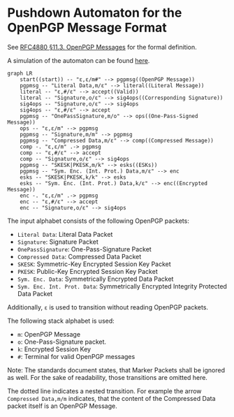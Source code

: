 <!--
SPDX-FileCopyrightText: 2022 Paul Schaub <info@pgpainless.org>

SPDX-License-Identifier: Apache-2.0
-->

# Pushdown Automaton for the OpenPGP Message Format

See [RFC4880 §11.3. OpenPGP Messages](https://www.rfc-editor.org/rfc/rfc4880#section-11.3) for the formal definition.

A simulation of the automaton can be found [here](https://automatonsimulator.com/#%7B%22type%22%3A%22PDA%22%2C%22pda%22%3A%7B%22transitions%22%3A%7B%22start%22%3A%7B%22%22%3A%7B%22%22%3A%5B%7B%22state%22%3A%22s12%22%2C%22stackPushChar%22%3A%22%23%22%7D%5D%2C%22%23%22%3A%5B%5D%7D%7D%2C%22s0%22%3A%7B%22C%22%3A%7B%22M%22%3A%5B%7B%22state%22%3A%22s0%22%2C%22stackPushChar%22%3A%22M%22%7D%5D%7D%2C%22L%22%3A%7B%22M%22%3A%5B%7B%22state%22%3A%22s1%22%2C%22stackPushChar%22%3A%22%22%7D%5D%7D%2C%22S%22%3A%7B%22M%22%3A%5B%7B%22state%22%3A%22s0%22%2C%22stackPushChar%22%3A%22M%22%7D%5D%2C%22o%22%3A%5B%5D%7D%2C%22O%22%3A%7B%22M%22%3A%5B%7B%22state%22%3A%22s9%22%2C%22stackPushChar%22%3A%22o%22%7D%5D%7D%2C%22E%22%3A%7B%22M%22%3A%5B%5D%7D%2C%22p%22%3A%7B%22M%22%3A%5B%7B%22state%22%3A%22s6%22%2C%22stackPushChar%22%3A%22X%22%7D%5D%7D%2C%22s%22%3A%7B%22M%22%3A%5B%7B%22state%22%3A%22s6%22%2C%22stackPushChar%22%3A%22X%22%7D%5D%7D%2C%22I%22%3A%7B%22M%22%3A%5B%7B%22state%22%3A%22s8%22%2C%22stackPushChar%22%3A%22E%22%7D%5D%7D%2C%22J%22%3A%7B%22M%22%3A%5B%7B%22state%22%3A%22s8%22%2C%22stackPushChar%22%3A%22E%22%7D%5D%7D%7D%2C%22s1%22%3A%7B%22%22%3A%7B%22%22%3A%5B%5D%2C%22%23%22%3A%5B%7B%22state%22%3A%22s4%22%2C%22stackPushChar%22%3A%22%22%7D%5D%7D%2C%22S%22%3A%7B%22o%22%3A%5B%7B%22state%22%3A%22s10%22%2C%22stackPushChar%22%3A%22%22%7D%5D%7D%7D%2C%22s6%22%3A%7B%22p%22%3A%7B%22X%22%3A%5B%7B%22state%22%3A%22s6%22%2C%22stackPushChar%22%3A%22X%22%7D%5D%7D%2C%22s%22%3A%7B%22X%22%3A%5B%7B%22state%22%3A%22s6%22%2C%22stackPushChar%22%3A%22X%22%7D%5D%7D%2C%22I%22%3A%7B%22X%22%3A%5B%7B%22state%22%3A%22s8%22%2C%22stackPushChar%22%3A%22E%22%7D%5D%7D%2C%22J%22%3A%7B%22X%22%3A%5B%7B%22state%22%3A%22s8%22%2C%22stackPushChar%22%3A%22E%22%7D%5D%7D%7D%2C%22s8%22%3A%7B%22%22%3A%7B%22E%22%3A%5B%7B%22state%22%3A%22s0%22%2C%22stackPushChar%22%3A%22M%22%7D%5D%7D%7D%2C%22s9%22%3A%7B%22%22%3A%7B%22%22%3A%5B%7B%22state%22%3A%22s0%22%2C%22stackPushChar%22%3A%22M%22%7D%5D%7D%7D%2C%22s10%22%3A%7B%22%22%3A%7B%22%22%3A%5B%5D%2C%22%23%22%3A%5B%7B%22state%22%3A%22s4%22%2C%22stackPushChar%22%3A%22%22%7D%5D%7D%2C%22S%22%3A%7B%22o%22%3A%5B%7B%22state%22%3A%22s10%22%2C%22stackPushChar%22%3A%22%22%7D%5D%7D%7D%2C%22s4%22%3A%7B%22%22%3A%7B%22o%22%3A%5B%5D%7D%7D%2C%22s12%22%3A%7B%22%22%3A%7B%22%22%3A%5B%7B%22state%22%3A%22s0%22%2C%22stackPushChar%22%3A%22M%22%7D%5D%7D%7D%7D%2C%22startState%22%3A%22start%22%2C%22acceptStates%22%3A%5B%22s4%22%5D%7D%2C%22states%22%3A%7B%22start%22%3A%7B%7D%2C%22s12%22%3A%7B%22top%22%3A395.00001525878906%2C%22left%22%3A99%2C%22displayId%22%3A%22Add%20Terminal%22%7D%2C%22s0%22%3A%7B%22top%22%3A259.00001525878906%2C%22left%22%3A162%2C%22displayId%22%3A%22OpenPGP%20Message%22%7D%2C%22s1%22%3A%7B%22top%22%3A304.00001525878906%2C%22left%22%3A524%2C%22displayId%22%3A%22Literal%20Message%22%7D%2C%22s9%22%3A%7B%22top%22%3A476.00001525878906%2C%22left%22%3A282%2C%22displayId%22%3A%22One%20Pass%20Signatures%22%7D%2C%22s6%22%3A%7B%22top%22%3A100%2C%22left%22%3A324%2C%22displayId%22%3A%22ESKs%22%7D%2C%22s8%22%3A%7B%22top%22%3A202%2C%22left%22%3A471%2C%22displayId%22%3A%22Encrypted%20Data%22%7D%2C%22s4%22%3A%7B%22isAccept%22%3Atrue%2C%22top%22%3A381.00001525878906%2C%22left%22%3A832%2C%22displayId%22%3A%22Accept%22%7D%2C%22s10%22%3A%7B%22top%22%3A237.00001525878906%2C%22left%22%3A809%2C%22displayId%22%3A%22Corresponding%20Signatures%22%7D%7D%2C%22transitions%22%3A%5B%7B%22stateA%22%3A%22start%22%2C%22label%22%3A%22%CF%B5%2C%CF%B5%2C%23%22%2C%22stateB%22%3A%22s12%22%7D%2C%7B%22stateA%22%3A%22s0%22%2C%22label%22%3A%22C%2CM%2CM%22%2C%22stateB%22%3A%22s0%22%7D%2C%7B%22stateA%22%3A%22s0%22%2C%22label%22%3A%22L%2CM%2C%CF%B5%22%2C%22stateB%22%3A%22s1%22%7D%2C%7B%22stateA%22%3A%22s0%22%2C%22label%22%3A%22S%2CM%2CM%22%2C%22stateB%22%3A%22s0%22%7D%2C%7B%22stateA%22%3A%22s0%22%2C%22label%22%3A%22O%2CM%2Co%22%2C%22stateB%22%3A%22s9%22%7D%2C%7B%22stateA%22%3A%22s0%22%2C%22label%22%3A%22p%2CM%2CX%22%2C%22stateB%22%3A%22s6%22%7D%2C%7B%22stateA%22%3A%22s0%22%2C%22label%22%3A%22s%2CM%2CX%22%2C%22stateB%22%3A%22s6%22%7D%2C%7B%22stateA%22%3A%22s0%22%2C%22label%22%3A%22I%2CM%2CE%22%2C%22stateB%22%3A%22s8%22%7D%2C%7B%22stateA%22%3A%22s0%22%2C%22label%22%3A%22J%2CM%2CE%22%2C%22stateB%22%3A%22s8%22%7D%2C%7B%22stateA%22%3A%22s1%22%2C%22label%22%3A%22%CF%B5%2C%23%2C%CF%B5%22%2C%22stateB%22%3A%22s4%22%7D%2C%7B%22stateA%22%3A%22s1%22%2C%22label%22%3A%22S%2Co%2C%CF%B5%22%2C%22stateB%22%3A%22s10%22%7D%2C%7B%22stateA%22%3A%22s6%22%2C%22label%22%3A%22p%2CX%2CX%22%2C%22stateB%22%3A%22s6%22%7D%2C%7B%22stateA%22%3A%22s6%22%2C%22label%22%3A%22s%2CX%2CX%22%2C%22stateB%22%3A%22s6%22%7D%2C%7B%22stateA%22%3A%22s6%22%2C%22label%22%3A%22I%2CX%2CE%22%2C%22stateB%22%3A%22s8%22%7D%2C%7B%22stateA%22%3A%22s6%22%2C%22label%22%3A%22J%2CX%2CE%22%2C%22stateB%22%3A%22s8%22%7D%2C%7B%22stateA%22%3A%22s8%22%2C%22label%22%3A%22%CF%B5%2CE%2CM%22%2C%22stateB%22%3A%22s0%22%7D%2C%7B%22stateA%22%3A%22s9%22%2C%22label%22%3A%22%CF%B5%2C%CF%B5%2CM%22%2C%22stateB%22%3A%22s0%22%7D%2C%7B%22stateA%22%3A%22s10%22%2C%22label%22%3A%22%CF%B5%2C%23%2C%CF%B5%22%2C%22stateB%22%3A%22s4%22%7D%2C%7B%22stateA%22%3A%22s10%22%2C%22label%22%3A%22S%2Co%2C%CF%B5%22%2C%22stateB%22%3A%22s10%22%7D%2C%7B%22stateA%22%3A%22s12%22%2C%22label%22%3A%22%CF%B5%2C%CF%B5%2CM%22%2C%22stateB%22%3A%22s0%22%7D%5D%2C%22bulkTests%22%3A%7B%22accept%22%3A%22L%5CnCL%5CnCCL%5CnSL%5CnSSL%5CnSCL%5CnSpICL%5CnOLS%5CnOOLSS%5CnCspIL%5CnppppJCOLS%5CnOspILS%5CnOpJCLS%5CnOCLS%5CnCOCLS%22%2C%22reject%22%3A%22C%5CnO%5CnOL%5CnLS%5CnLL%5CnS%5Cns%5Cnp%5CnOOLS%22%7D%7D).

```mermaid
graph LR
    start((start)) -- "ε,ε/m#" --> pgpmsg((OpenPGP Message))
    pgpmsg -- "Literal Data,m/ε" --> literal((Literal Message))
    literal -- "ε,#/ε" --> accept((Valid))
    literal -- "Signature,o/ε" --> sig4ops((Corresponding Signature))
    sig4ops -- "Signature,o/ε" --> sig4ops
    sig4ops -- "ε,#/ε" --> accept
    pgpmsg -- "OnePassSignature,m/o" --> ops((One-Pass-Signed Message))
    ops -- "ε,ε/m" --> pgpmsg
    pgpmsg -- "Signature,m/m" --> pgpmsg
    pgpmsg -- "Compressed Data,m/ε" --> comp((Compressed Message))
    comp -. "ε,ε/m" .-> pgpmsg
    comp -- "ε,#/ε" --> accept
    comp -- "Signature,o/ε" --> sig4ops
    pgpmsg -- "SKESK|PKESK,m/k" --> esks((ESKs))
    pgpmsg -- "Sym. Enc. (Int. Prot.) Data,m/ε" --> enc
    esks -- "SKESK|PKESK,k/k" --> esks
    esks -- "Sym. Enc. (Int. Prot.) Data,k/ε" --> enc((Encrypted Message))
    enc -. "ε,ε/m" .-> pgpmsg
    enc -- "ε,#/ε" --> accept
    enc -- "Signature,o/ε" --> sig4ops
```

The input alphabet consists of the following OpenPGP packets:
* `Literal Data`: Literal Data Packet
* `Signature`: Signature Packet
* `OnePassSignature`: One-Pass-Signature Packet
* `Compressed Data`: Compressed Data Packet
* `SKESK`: Symmetric-Key Encrypted Session Key Packet
* `PKESK`: Public-Key Encrypted Session Key Packet
* `Sym. Enc. Data`: Symmetrically Encrypted Data Packet
* `Sym. Enc. Int. Prot. Data`: Symmetrically Encrypted Integrity Protected Data Packet

Additionally, `ε` is used to transition without reading OpenPGP packets.

The following stack alphabet is used:
* `m`: OpenPGP Message
* `o`: One-Pass-Signature packet.
* `k`: Encrypted Session Key
* `#`: Terminal for valid OpenPGP messages

Note: The standards document states, that Marker Packets shall be ignored as well.
For the sake of readability, those transitions are omitted here.

The dotted line indicates a nested transition.
For example the arrow `Compressed Data,m/m` indicates, that the content of the Compressed Data packet itself
is an OpenPGP Message.